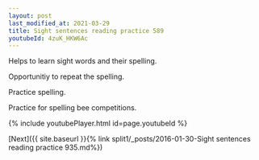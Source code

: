 ```yaml
---
layout: post
last_modified_at: 2021-03-29
title: Sight sentences reading practice 589
youtubeId: 4zuK_HKW6Ac
---
```

 
 
Helps to learn sight words and their spelling.

Opportunitiy to repeat the spelling. 

Practice spelling. 
 
Practice for spelling bee competitions. 
 
{% include youtubePlayer.html id=page.youtubeId %}
 
 

[Next]({{ site.baseurl }}{% link  split1/_posts/2016-01-30-Sight sentences reading practice 935.md%})
 
